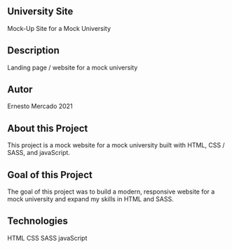 ## University Site
Mock-Up Site for a Mock University

## Description
Landing page / website for a mock university

## Autor
Ernesto Mercado 2021

## About this Project
This project is a mock website for a mock university built with HTML, CSS / SASS, and javaScript.

## Goal of this Project
The goal of this project was to build a modern, responsive website for a mock university and expand my skills in HTML and SASS.

## Technologies
HTML
CSS
SASS
javaScript
